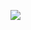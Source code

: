 ![](https://internetingishard.com/html-and-css/flexbox/footer-flexible-items-static-widths-af0a32.png)
